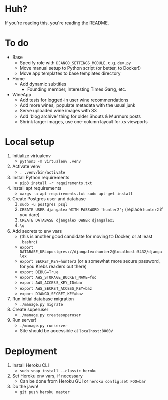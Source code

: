 # Huh?
If you're reading this, you're reading the README.

# To do

- Base
    - Specify role with `DJANGO_SETTINGS_MODULE`, e.g. `dev.py`
    - Move manual setup to Python script (or better, to Docker!)
    - Move app templates to base templates directory
- Home
    - Add dynamic subtitles
        - Founding member, Interesting Times Gang, etc.
- WineApp
    - Add tests for logged-in user wine recommendations
    - Add more wines, populate metadata with the usual junk
    - Serve uploaded wine images with S3
    - Add 'blog archive' thing for older Shouts & Murmurs posts
    - Shrink larger images, use one-column layout for xs viewports

# Local setup

1. Initialize virtualenv    
    - `python3 -m virtualenv .venv`
2. Activate venv
    - `. .venv/bin/activate`
3. Install Python requirements
    - `pip3 install -r requirements.txt`
4. Install apt requirements
    - `xargs -a apt-requirements.txt sudo apt-get install`
5. Create Postgres user and database
    1. `sudo -u postgres psql`
    2. `CREATE USER djangalex WITH PASSWORD 'hunter2';` (replace `hunter2` if you dare)
    3. `CREATE DATABASE djangalex OWNER djangalex;`
    4. `\q`
8. Add secrets to env vars
    - (this is another good candidate for moving to Docker, or at least `.bashrc`)
    - `export DATABASE_URL=postgres://djangalex:hunter2@localhost:5432/djangalex`
    - `export SECRET_KEY=hunter2` (or a somewhat more secure password, for you Krebs readers out there)
    - `export DEBUG=True`
    - `export AWS_STORAGE_BUCKET_NAME=foo`
    - `export AWS_ACCESS_KEY_ID=bar`
    - `export AWS_SECRET_ACCESS_KEY=baz`
    - `export DJANGO_SECRET_KEY=baz`
10. Run initial database migration
    - `./manage.py migrate`
11. Create superuser
    - `./manage.py createsuperuser`
12. Run server!
    - `./manage.py runserver`
    - Site should be accessible at `localhost:8000/`

# Deployment

1. Install Heroku CLI
    - `sudo snap install --classic heroku`
2. Set Heroku env vars, if necessary
    - Can be done from Heroku GUI or `heroku config:set FOO=bar`
3. Do the jawn!
    - `git push heroku master`
